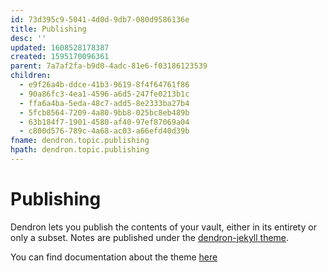 ```yaml
---
id: 73d395c9-5041-4d0d-9db7-080d9586136e
title: Publishing
desc: ''
updated: 1608528178387
created: 1595170096361
parent: 7a7af2fa-b9d0-4adc-81e6-f03186123539
children:
  - e9f26a4b-ddce-41b3-9619-8f4f64761f86
  - 90a86fc3-4ea1-4596-a6d5-247fe0213b1c
  - ffa6a4ba-5eda-48c7-add5-8e2333ba27b4
  - 5fcb8564-7209-4a80-9bb8-025bc8eb489b
  - 63b184f7-1901-4580-af40-97ef87069a04
  - c800d576-789c-4a68-ac03-a66efd40d39b
fname: dendron.topic.publishing
hpath: dendron.topic.publishing
---
```

# Publishing

Dendron lets you publish the contents of your vault, either in its entirety or only a subset. Notes are published under the [dendron-jekyll theme](https://github.com/dendronhq/dendron-jekyll). 

You can find documentation about the theme [here](4c0ef322-3006-405c-9a66-3134dd9649a5)


